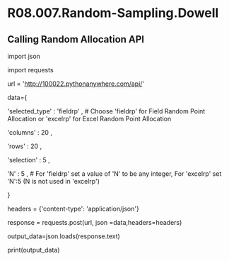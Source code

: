 # R08.007.Random-Sampling.Dowell


## Calling Random Allocation API

import json

import requests

url = 'http://100022.pythonanywhere.com/api/'

data={

  'selected_type' : 'fieldrp' ,      # Choose 'fieldrp' for Field Random Point Allocation or 'excelrp' for Excel Random Point Allocation
  
  'columns' : 20 ,
  
  'rows' : 20 , 
  
  'selection' : 5 ,
 
  'N' : 5 ,                          # For 'fieldrp' set a value of 'N' to be any integer, For 'excelrp' set 'N':5 (N is not used in 'excelrp')
 
 }

headers = {'content-type': 'application/json'}

response = requests.post(url, json =data,headers=headers)

output_data=json.loads(response.text)

print(output_data)
